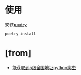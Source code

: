 # 使用
安装[poetry](https://python-poetry.org/docs/)

```
poetry install
```

# [from]
- [能获取到5级全国地址python爬虫](https://blog.csdn.net/panrongju/article/details/105559248)

